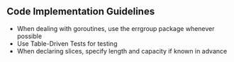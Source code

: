 ## Code Implementation Guidelines

- When dealing with goroutines, use the errgroup package whenever possible
- Use Table-Driven Tests for testing
- When declaring slices, specify length and capacity if known in advance
